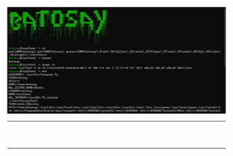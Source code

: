 <img src="img/Cuplikan layar 2023-08-24 175757.png"  alt="CallMeBatosay profile">
<div>
  <hr>
  <center>
  <img width="150" src="https://camo.githubusercontent.com/4022856213a6e453ab8b7bb1912302df232d9825c94ffeff816ad61ed9740d53/68747470733a2f2f692e696d6775722e636f6d2f667961507a73742e706e67" alt="">
  <img width="150" src="https://camo.githubusercontent.com/76d06cb54e342b2548f37a03bbf8da08636a10b786b531cfff82b6b11ed0f090/68747470733a2f2f692e696d6775722e636f6d2f6e526f4f634d772e706e67" alt="">
  <img width="150" src="https://camo.githubusercontent.com/b57921c38d17b03e0d8b2ed5c6e3f0362665ee9368dfa5218f0f2af036956734/68747470733a2f2f692e696d6775722e636f6d2f576a4b656657702e706e67" alt="">
  <img width="150" src="https://camo.githubusercontent.com/b3cb840791dcd2d836946c4882f6dec76ec03194965a166efa4db964c40a4c2f/68747470733a2f2f692e696d6775722e636f6d2f574148584549452e706e67" alt="">
  <img width="150" src="https://camo.githubusercontent.com/e519513effd6142ba6433ce062072544fcfeb4d2bd195ecdd6be67b130d3433e/68747470733a2f2f692e696d6775722e636f6d2f386d39543373472e706e67" alt=""><br>
  <img width="150" src="[https://camo.githubusercontent.com/e519513effd6142ba6433ce062072544fcfeb4d2bd195ecdd6be67b130d3433e/68747470733a2f2f692e696d6775722e636f6d2f386d39543373472e706e67](https://camo.githubusercontent.com/750c84413f065b252e7a07e62827cb36e4d7b6033c3ad17e651e94023edfa406/68747470733a2f2f726561646d652d747970696e672d7376672e6865726f6b756170702e636f6d3f666f6e743d5562756e74752673697a653d333026636f6c6f723d3030464630302663656e7465723d74727565267643656e7465723d747275652677696474683d343430266c696e65733d2bf09fa791f09f8fbbe2808df09f92bb416c776179732b4861636b696e67)https://camo.githubusercontent.com/750c84413f065b252e7a07e62827cb36e4d7b6033c3ad17e651e94023edfa406/68747470733a2f2f726561646d652d747970696e672d7376672e6865726f6b756170702e636f6d3f666f6e743d5562756e74752673697a653d333026636f6c6f723d3030464630302663656e7465723d74727565267643656e7465723d747275652677696474683d343430266c696e65733d2bf09fa791f09f8fbbe2808df09f92bb416c776179732b4861636b696e67" alt="">
  </center>
  <hr>
</div>
